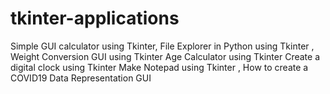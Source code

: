 # tkinter-applications
Simple GUI calculator using Tkinter,  File Explorer in Python using Tkinter , Weight Conversion GUI using Tkinter  Age Calculator using Tkinter  Create a digital clock using Tkinter  Make Notepad using Tkinter , How to create a COVID19 Data Representation GUI
